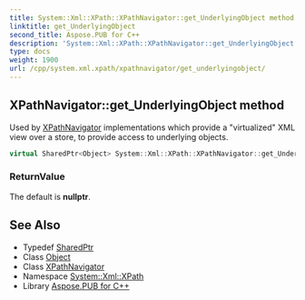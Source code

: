 ```yaml
---
title: System::Xml::XPath::XPathNavigator::get_UnderlyingObject method
linktitle: get_UnderlyingObject
second_title: Aspose.PUB for C++
description: 'System::Xml::XPath::XPathNavigator::get_UnderlyingObject method. Used by XPathNavigator implementations which provide a "virtualized" XML view over a store, to provide access to underlying objects in C++.'
type: docs
weight: 1900
url: /cpp/system.xml.xpath/xpathnavigator/get_underlyingobject/
---
```

## XPathNavigator::get_UnderlyingObject method


Used by [XPathNavigator](../) implementations which provide a "virtualized" XML view over a store, to provide access to underlying objects.

```cpp
virtual SharedPtr<Object> System::Xml::XPath::XPathNavigator::get_UnderlyingObject()
```


### ReturnValue

The default is **nullptr**.

## See Also

* Typedef [SharedPtr](../../../system/sharedptr/)
* Class [Object](../../../system/object/)
* Class [XPathNavigator](../)
* Namespace [System::Xml::XPath](../../)
* Library [Aspose.PUB for C++](../../../)
